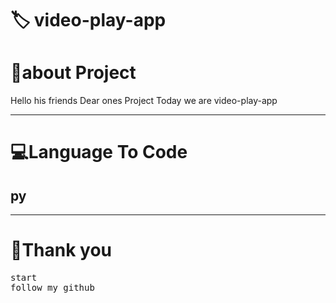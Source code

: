 <!-- Title -->
<h1>🏷    video-play-app

</h1>




<h1>👤about Project </h1>
<p>Hello his friends Dear ones Project Today we are   video-play-app

</p>
<hr>
<!-- view -->
<h1>💻Language To Code</h1>
<h2>py</h2>
<hr>
<h1>💖Thank you</h1>
<pre>
start
follow my github
</pre>
